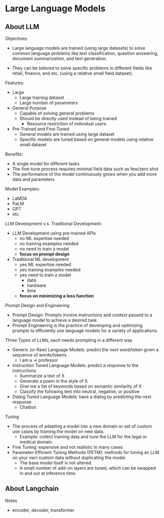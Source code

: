 # Large Language Models

## About LLM

Objectives:

+ Large language models are trained (using large datasets) to solve common language problems like text classification, question answering, document summarization, and text generation. 

+ They can be *tailored* to solve specific problems in different fields like retail, finance, and etc. (using a relative small field dataset). 


Features:

+ Large
    + Large training dataset
    + Large number of parameters
+ General Purpose
    + Capable of solving general problems
    + Should be directly used instead of being trained
        + Resource restriction of individual users
+ Pre-Trained and Fine-Tuned
    + General models are trained using large dataset
    + Specific models are tuned based on general models using relative small dataset

Benefits:

+ A single model for different tasks
+ The fine-tune process requires minimal field data such as few/zero shot
+ The performance of the model continuously grows when you add more data and parameters


Model Examples:

+ LaMDA
+ PaLM
+ GPT
+ etc.

LLM Development v.s. Traditional Development:

+ LLM Development using pre-trained APIs
    + no ML expertise needed
    + no training examples needed
    + no need to train a model
    + **focus on prompt design**
+ Traditional ML development
    + yes ML expertise needed
    + yes training examples needed
    + yes need to train a model
        + data
        + hardware
        + time
    + **focus on minimizing a loss function**


Prompt Design and Engineering

+ Prompt Design: Prompts involve instructions and context passed to a language model to achieve a desired task.
+ Prompt Engineering is the practice of developing and optimizing prompts to efficiently use language models for a variety of applications. 


Three Types of LLMs, each needs prompting in a different way

+ Generic (or Raw) Language Models: predict the next word/token given a sequence of words/tokens
    + I am a -> professor
+ Instruction Tuned Language Models: predict a response to the instructions 
    + Summarize a text of X
    + Generate a poem in the style of X
    + Give me a list of keywords based on semantic similarity of X
    + Classify the following text into neutral, negative, or positive
+ Dialog Tuned Language Models: have a dialog by predicting the next response
    + Chatbot


Tuning

+ The process of adapting a model into a new domain or set of custom use cases by training the model on new data. 
    + Example: collect training data and tune the LLM for the legal or medical domain. 
+ Fine Tuning: expensive and not realistic in many cases
+ Parameter-Efficient Tuning Methods (PETM): methods for tuning an LLM on your own custom data without duplicating the model. 
    + The base model itself is not altered. 
    + A small number of add-on layers are tuned, which can be swapped in and out at inference time. 



## About Langchain









Notes
+ encoder, decoder, transformer
